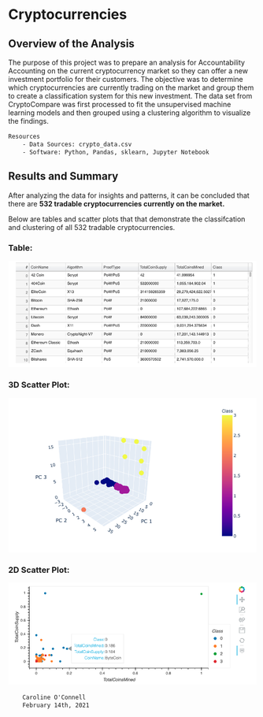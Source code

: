 # Cryptocurrencies

## Overview of the Analysis

The purpose of this project was to prepare an analysis for Accountability Accounting on the current cryptocurrency market so they can offer a new investment portfolio for their customers. The objective was to determine which cryptocurrencies are currently trading on the market and group them to create a classification system for this new investment. The data set from CryptoCompare was first processed to fit the unsupervised machine learning models and then grouped using a clustering algorithm to visualize the findings.

    Resources
        - Data Sources: crypto_data.csv
        - Software: Python, Pandas, sklearn, Jupyter Notebook

## Results and Summary

After analyzing the data for insights and patterns, it can be concluded that there are **532 tradable cryptocurrencies currently on the market.**

Below are tables and scatter plots that that demonstrate the classifcation and clustering of all 532 tradable cryptocurrencies.

### Table:

![alt text](https://github.com/coconnell022/Cryptocurrencies/blob/main/Images/Table.png?raw=true)

### 3D Scatter Plot:

![alt text](https://github.com/coconnell022/Cryptocurrencies/blob/main/Images/3D%20Plot.png?raw=true)

### 2D Scatter Plot:

![alt text](https://github.com/coconnell022/Cryptocurrencies/blob/main/Images/2D%20Plot.png?raw=true)


        Caroline O'Connell
        February 14th, 2021
